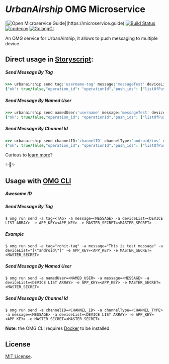 # _UrbanAirship_ OMG Microservice

[![Open Microservice Guide](https://img.shields.io/badge/OMG%20Enabled-👍-green.svg?)](https://microservice.guide)
[![Build Status](https://travis-ci.com/omg-services/urbanairship.svg?branch=master)](https://travis-ci.com/omg-services/urbanairship)
[![codecov](https://codecov.io/gh/omg-services/urbanairship/branch/master/graph/badge.svg)](https://codecov.io/gh/heaptracetechnology/microservice-urbanairship)
[![GolangCI](https://golangci.com/badges/github.com/golangci/golangci-web.svg)](https://golangci.com)

An OMG service for UrbanAirship, it allows to push messaging to multiple device.

## Direct usage in [Storyscript](https://storyscript.io/):

##### Send Message By Tag
```coffee
>>> urbanairship send tag:'username-tag' message:'messageTest' deviceList:'[ios,android]'
{"ok": true/false,"operation_id": "operationId","push_ids": ["listOfPushIDs"]}
```
##### Send Message By Named User
```coffee
>>> urbanairship send namedUser:'username' message:'messageTest' deviceList:'[ios,android]'
{"ok": true/false,"operation_id": "operationId","push_ids": ["listOfPushIDs"]}
```
##### Send Message By Channel Id
```coffee
>>> urbanairship send channelID:'channelID' channelType:'android/ios' message:'messageTest' deviceList:'[ios,android]'
{"ok": true/false,"operation_id": "operationId","push_ids": ["listOfPushIDs"]}
```

Curious to [learn more](https://docs.storyscript.io/)?

✨🍰✨

## Usage with [OMG CLI](https://www.npmjs.com/package/omg)
##### Awesome ID
##### Send Message By Tag
```shell
$ omg run send -a tag=<TAG> -a message=<MESSAGE> -a deviceList=<DEVICE LIST ARRAY> -e APP_KEY=<APP_KEY> -e MASTER_SECRET=<MASTER_SECRET> 
```
##### Example
```shell
$ omg run send -a tag="rohit-tag" -a message="This is test message" -a deviceList="[\"android\"]" -e APP_KEY=<APP_KEY> -e MASTER_SECRET=<MASTER_SECRET> 
```
##### Send Message By Named User
```shell
$ omg run send -a namedUser=<NAMED_USER> -a message=<MESSAGE> -a deviceList=<DEVICE LIST ARRAY> -e APP_KEY=<APP_KEY> -e MASTER_SECRET=<MASTER_SECRET>
```
##### Send Message By Channel Id
```shell
$ omg run send -a channelID=<CHANNEL_ID> -a channelType=<CHANNEL_TYPE> -a message=<MESSAGE> -a deviceList=<DEVICE LIST ARRAY> -e APP_KEY=<APP_KEY> -e MASTER_SECRET=<MASTER_SECRET>
```

**Note**: the OMG CLI requires [Docker](https://docs.docker.com/install/) to be installed.

## License
[MIT License](https://github.com/omg-services/urbanairship/blob/master/LICENSE).
